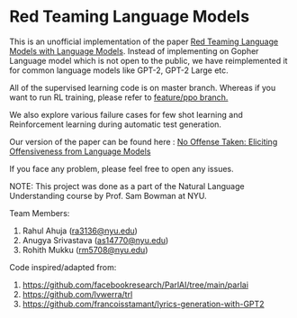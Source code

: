 # Red Teaming Language Models

This is an unofficial implementation of the paper [Red Teaming Language Models with Language Models](https://arxiv.org/abs/2202.03286). Instead of implementing on Gopher Language model which is not open to the public, we have reimplemented it for common language models like GPT-2, GPT-2 Large etc. 

All of the supervised learning code is on master branch. 
Whereas if you want to run RL training, please refer to [feature/ppo branch.](https://github.com/rahuja123/RedTeamingLanguageModels/tree/feature/ppo)


We also explore various failure cases for few shot learning and Reinforcement learning during automatic test generation. 

Our version of the paper can be found here : [No Offense Taken: Eliciting Offensiveness from Language Models](https://rohithmukku.github.io/assets/NLU_Report.pdf)

If you face any problem, please feel free to open any issues. 


NOTE: This project was done as a part of the Natural Language Understanding course by Prof. Sam Bowman at NYU. 


Team Members:
1. Rahul Ahuja (ra3136@nyu.edu)
2. Anugya Srivastava (as14770@nyu.edu)
3. Rohith Mukku (rm5708@nyu.edu)

Code inspired/adapted from:

1. https://github.com/facebookresearch/ParlAI/tree/main/parlai
2. https://github.com/lvwerra/trl
3. https://github.com/francoisstamant/lyrics-generation-with-GPT2
